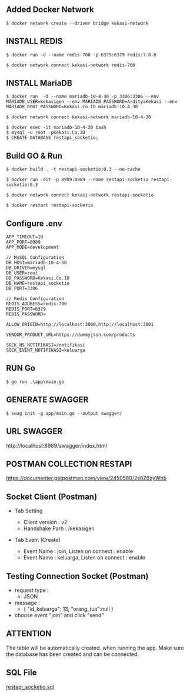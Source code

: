 ## Added Docker Network
```
$ docker network create --driver bridge kekasi-network
```

## INSTALL REDIS
```
$ docker run -d --name redis-700 -p 6379:6379 redis:7.0.0 

$ docker network connect kekasi-network redis-700
```


## INSTALL MariaDB
```
$ docker run  -d --name mariadb-10-4-30 -p 3306:3306 --env MARIADB_USER=kekasigen --env MARIADB_PASSWORD=ArdityaKekasi --env MARIADB_ROOT_PASSWORD=Kekasi.Co.ID mariadb:10.4.30 
```
```
$ docker network connect kekasi-network mariadb-10-4-30
```
```
$ docker exec -it mariadb-10-4-30 bash
$ mysql -u root -pKekasi.Co.ID
$ CREATE DATABASE restapi_socketio;
```
## Build GO & Run
```
$ docker build . -t restapi-socketio:0.3 --no-cache
```
```
$ docker run -dit -p 8989:8989 --name restapi-socketio restapi-socketio:0.3
```
```
$ docker network connect kekasi-network restapi-socketio
```
```
$ docker restart restapi-socketio
```

## Configure .env
```
APP_TIMEOUT=10
APP_PORT=8989
APP_MODE=development

// MySQL Configuration
DB_HOST=mariadb-10-4-30
DB_DRIVER=mysql
DB_USER=root
DB_PASSWORD=Kekasi.Co.ID
DB_NAME=restapi_socketio
DB_PORT=3306

// Redis Configuration
REDIS_ADDRESS=redis-700
REDIS_PORT=6379
REDIS_PASSWORD=

ALLOW_ORIGIN=http://localhost:3000,http://localhost:3001

VENDOR_PRODUCT_URL=https://dummyjson.com/products

SOCK_NS_NOTIFIKASI=/notifikasi
SOCK_EVENT_NOTIFIKASI=keluarga
```

## RUN Go
```
$ go run .\app\main.go
```

## GENERATE SWAGGER
```
$ swag init -g app/main.go --output swagger/
```


## URL SWAGGER
http://localhost:8989/swagger/index.html

## POSTMAN COLLECTION RESTAPI
https://documenter.getpostman.com/view/2450580/2s8Z6zyWhb

## Socket Client (Postman)
- Tab Setting 
    - Client version : v2
    - Handshake Parh : /kekasigen

- Tab Event (Create)
    - Event Name : join, Listen on connect : enable
    - Event Name : keluarga, Listen on connect : enable


## Testing Connection Socket (Postman)
- request type : 
    - JSON
- message : 
    - {   "id_keluarga": 13, "orang_tua":null }
- choose event "join" and click "send"

## ATTENTION
The table will be automatically created. when running the app. Make sure the database has been created and can be connected. 

## SQL File
[ restapi_socketio.sql ](restapi_socketio.sql)